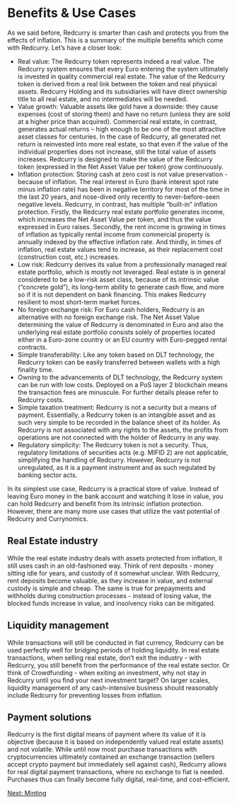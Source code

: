 
# Benefits & Use Cases
As we said before, Redcurry is smarter than cash and protects you from the effects of inflation. This is a summary of the multiple benefits which come with Redcurry. Let’s have a closer look: 

* Real value: The Redcurry token represents indeed a real value. The Redcurry system ensures that every Euro entering the system ultimately is invested in quality commercial real estate. The value of the Redcurry token is derived from a real link between the token and real physical assets. Redcurry Holding and its subsidiaries will have direct ownership title to all real estate, and no intermediates will be needed.
* Value growth: Valuable assets like gold have a downside: they cause expenses (cost of storing them) and have no return (unless they are sold at a higher price than acquired). Commercial real estate, in contrast, generates actual returns – high enough to be one of the most attractive asset classes for centuries. In the case of Redcurry, all generated net return is reinvested into more real estate, so that even if the value of the individual properties does not increase, still the total value of assets increases. Redcurry is designed to make the value of the Redcurry token (expressed in the Net Asset Value per token) grow continuously.
* Inflation protection: Storing cash at zero cost is not value preservation - because of inflation. The real interest in Euro (bank interest spot rate minus inflation rate) has been in negative territory for most of the time in the last 20 years, and nose-dived only recently to never-before-seen negative levels. Redcurry, in contrast, has multiple “built-in” inflation protection. Firstly, the Redcurry real estate portfolio generates income, which increases the Net Asset Value per token, and thus the value expressed in Euro raises. Secondly, the rent income is growing in times of inflation as typically rental income from commercial property is annually indexed by the effective inflation rate. And thirdly, in times of inflation, real estate values tend to increase, as their replacement cost (construction cost, etc.) increases. 
* Low risk: Redcurry derives its value from a professionally managed real estate portfolio, which is mostly not leveraged. Real estate is in general considered to be a low-risk asset class, because of its intrinsic value (“concrete gold”), its long-term ability to generate cash flow, and more so if it is not dependent on bank financing. This makes Redcurry resilient to most short-term market forces. 
* No foreign exchange risk: For Euro cash holders, Redcurry is an alternative with no foreign exchange risk. The Net Asset Value determining the value of Redcurry is denominated in Euro and also the underlying real estate portfolio consists solely of properties located either in a Euro-zone country or an EU country with Euro-pegged rental contracts.
* Simple transferability: Like any token based on DLT technology, the Redcurry token can be easily transferred between wallets with a high finality time.
* Owning to the advancements of DLT technology, the Redcurry system can be run with low costs. Deployed on a PoS layer 2 blockchain means the transaction fees are minuscule. For further details please refer to Redcurry costs.
* Simple taxation treatment: Redcurry is not a security but a means of payment. Essentially, a Redcurry token is an intangible asset and as such very simple to be recorded in the balance sheet of its holder. As Redcurry is not associated with any rights to the assets, the profits from operations are not connected with the holder of Redcurry in any way.
* Regulatory simplicity: The Redcurry token is not a security. Thus, regulatory limitations of securities acts (e.g. MIFID 2) are not applicable, simplifying the handling of Redcurry. However, Redcurry is not unregulated, as it is a payment instrument and as such regulated by banking sector acts.

In its simplest use case, Redcurry is a practical store of value. Instead of leaving Euro money in the bank account and watching it lose in value, you can hold Redcurry and benefit from its intrinsic inflation protection. However, there are many more use cases that utilize the vast potential of Redcurry and Currynomics. 

## Real Estate industry

While the real estate industry deals with assets protected from inflation, it still uses cash in an old-fashioned way. Think of rent deposits - money sitting idle for years, and custody of it somewhat unclear. With Redcurry, rent deposits become valuable, as they increase in value, and external custody is simple and cheap. The same is true for prepayments and withholds during construction processes - instead of losing value, the blocked funds increase in value, and insolvency risks can be mitigated. 

## Liquidity management

While transactions will still be conducted in fiat currency, Redcurry can be used perfectly well for bridging periods of holding liquidity. In real estate transactions, when selling real estate, don’t exit the industry - with Redcurry, you still benefit from the performance of the real estate sector. Or think of Crowdfunding - when exiting an investment, why not stay in Redcurry until you find your next investment target? On larger scales, liquidity management of any cash-intensive business should reasonably include Redcurry for preventing losses from inflation.

## Payment solutions

Redcurry is the first digital means of payment where its value of it is objective (because it is based on independently valued real estate assets) and not volatile. While until now most purchase transactions with cryptocurrencies ultimately contained an exchange transaction (sellers accept crypto payment but immediately sell against cash), Redcurry allows for real digital payment transactions, where no exchange to fiat is needed. Purchases thus can finally become fully digital, real-time, and cost-efficient.

<!-- ## Crypto uses cases
> Todo: add -->

[Next: Minting](minting/minting.md)
